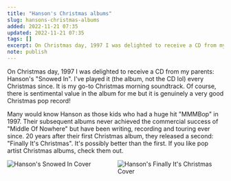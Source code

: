 ```yaml
---
title: "Hanson's Christmas albums"
slug: hansons-christmas-albums
added: 2022-11-21 07:35
updated: 2022-11-21 07:35
tags: []
excerpt: On Christmas day, 1997 I was delighted to receive a CD from my parents.
note: publish
---
```


On Christmas day, 1997 I was delighted to receive a CD from my parents: Hanson's "Snowed In". I've played it (the album, not the CD lol) every Christmas since. It is my go-to Christmas morning soundtrack. Of course, there is sentimental value in the album for me but it is genuinely a very good Christmas pop record!

Many would know Hanson as those kids who had a huge hit "MMMBop" in 1997. Their subsequent albums never achieved the commercial success of "Middle Of Nowhere" but have been writing, recording and touring ever since. 20 years after their first Christmas album, they released a second: "Finally It's Christmas". It's possibly better than the first. If you like pop artist Christmas albums, check them out.

<div style="display:grid; grid-template-columns: repeat(2, 1fr); gap: 10px;">
	<img src="/images/hanson-snowed-in.jpg" alt="Hanson's Snowed In Cover"/>
	<img src="/images/hanson-finally.jpg" alt="Hanson's Finally It's Christmas Cover"/>
</div>
